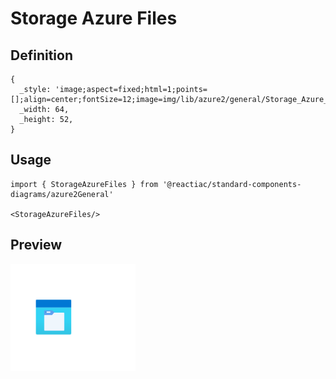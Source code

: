 # Storage Azure Files

## Definition

```
{
  _style: 'image;aspect=fixed;html=1;points=[];align=center;fontSize=12;image=img/lib/azure2/general/Storage_Azure_Files.svg;strokeColor=none;',
  _width: 64,
  _height: 52,
}
```

## Usage

```
import { StorageAzureFiles } from '@reactiac/standard-components-diagrams/azure2General'

<StorageAzureFiles/>
```

## Preview

<img src="./storage-azure-files.png" width="200"/>

